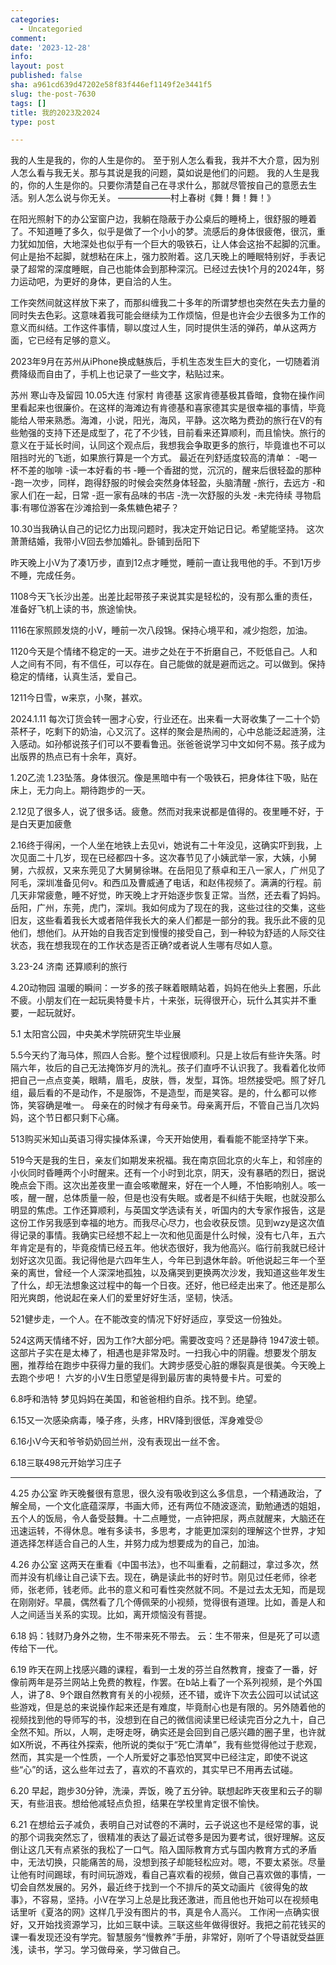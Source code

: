 ```yaml
---
categories:
  - Uncategoried
comment: 
date: '2023-12-28'
info: 
layout: post
published: false
sha: a961cd639d47202e58f83f446ef1149f2e3441f5
slug: the-post-7630
tags: []
title: 我的2023及2024
type: post

---
```

我的人生是我的，你的人生是你的。
至于别人怎么看我，我并不大介意，因为别人怎么看与我无关。那与其说是我的问题，莫如说是他们的问题。
我的人生是我的，你的人生是你的。只要你清楚自己在寻求什么，那就尽管按自己的意愿去生活。别人怎么说与你无关。
——————村上春树《舞！舞！舞！》

在阳光照射下的办公室窗户边，我躺在隐蔽于办公桌后的睡椅上，很舒服的睡着了。不知道睡了多久，似乎是做了一个小小的梦。流感后的身体很疲倦，很沉，重力犹如加倍，大地深处也似乎有一个巨大的吸铁石，让人体会这抬不起脚的沉重。何止是抬不起脚，就想粘在床上，强力胶附着。这几天晚上的睡眠特别好，手表记录了超常的深度睡眠，自己也能体会到那种深沉。已经过去快1个月的2024年，努力运动吧，为更好的身体，更自洽的人生。

工作突然间就这样放下来了，而那纠缠我二十多年的所谓梦想也突然在失去力量的同时失去色彩。这意味着我可能会继续为工作烦恼，但是也许会少去很多为工作的意义而纠结。工作这件事情，聊以度过人生，同时提供生活的弹药，单从这两方面，它已经有足够的意义。

2023年9月在苏州从iPhone换成魅族后，手机生态发生巨大的变化，一切随着消费降级而自由了，手机上也记录了一些文字，粘贴过来。

苏州 寒山寺及留园
10.05大连 付家村 肯德基
这家肯德基极其昏暗，食物在操作间里看起来也很廉价。在这样的海滩边有肯德基和喜家德其实是很幸福的事情，毕竟能给人带来熟悉。海滩，小说，阳光，海风，平静。这次略为费劲的旅行在V的有些勉强的支持下还是成型了，花了不少钱，目前看来还算顺利，而且愉快。旅行的意义在于延长时间，认同这个观点后，我想我会争取更多的旅行，毕竟谁也不可以阻挡时光的飞逝，如果旅行算是一个方式。
最近在列舒适度较高的清单：
-喝一杯不差的咖啡
-读一本好看的书
-睡一个香甜的觉，沉沉的，醒来后很轻盈的那种
-跑一次步，同样，跑得舒服的时候会突然身体轻盈，头脑清醒
-旅行，去远方
-和家人们在一起，日常
-逛一家有品味的书店
-洗一次舒服的头发
-未完待续
寻物启事:有哪位游客在沙滩拾到一条焦糖色裙子？

10.30当我确认自己的记忆力出现问题时，我决定开始记日记。希望能坚持。
这次萧萧结婚，我带小V回去参加婚礼。卧铺到岳阳下

昨天晚上小V为了凑1万步，直到12点才睡觉，睡前一直让我甩他的手。不到1万步不睡，完成任务。

1108今天飞长沙出差。出差比起带孩子来说其实是轻松的，没有那么重的责任，准备好飞机上读的书，旅途愉快。

1116在家照顾发烧的小V，睡前一次八段锦。保持心境平和，减少抱怨，加油。

1120今天是个情绪不稳定的一天。进步之处在于不折磨自己，不贬低自己。人和人之间有不同，有不信任，可以存在。自己能做的就是避而远之。可以做到。保持稳定的情绪，认真生活，爱自己。

1211今日雪，w来京，小聚，甚欢。

2024.1.11
每次订货会转一圈才心安，行业还在。出来看一大哥收集了一二十个奶茶杯子，吃剩下的奶油，心又沉了。这样的聚会是热闹的，心中总能泛起涟漪，注入感动。如孙郁说孩子们可以不要看鲁迅。张爸爸说学习中文如何不易。孩子成为出版界的热点已有十余年，真好。

1.20乙流
1.23坠落。身体很沉。像是黑暗中有一个吸铁石，把身体往下吸，贴在床上，无力向上。期待跑步的一天。

2.12见了很多人，说了很多话。疲惫。然而对我来说都是值得的。夜里睡不好，于是白天更加疲惫

2.16终于得闲，一个人坐在地铁上去见vi，她说有二十年没见，这确实吓到我，上次见面二十几岁，现在已经都四十多。这次春节见了小姨武举一家，大姨，小舅舅，六叔叔，又来东莞见了大舅舅徐琳。在岳阳见了蔡卓和王八一家人，广州见了阿毛，深圳准备见何v。和西瓜及曹威通了电话，和赵伟视频了。满满的行程。前几天非常疲惫，睡不好觉，昨天晚上才开始逐步恢复正常。当然，还去看了妈妈。岳阳，广州，东莞，虎门，深圳。我如何成为了现在的我，这些过往的交集，这些旧友，这些看着我长大或者陪伴我长大的亲人们都是一部分的我。我乐此不疲的见他们，想他们。从开始的自我否定到慢慢的接受自己，到一种较为舒适的人际交往状态，我在想我现在的工作状态是否正确?或者说人生哪有尽如人意。

3.23-24 济南 还算顺利的旅行

4.20动物园
温暖的瞬间：一岁多的孩子眯着眼睛站着，妈妈在他头上套圈，乐此不疲。小朋友们在一起玩奥特曼卡片，十来张，玩得很开心，玩什么其实并不重要，一起玩就好。

5.1 太阳宫公园，中央美术学院研究生毕业展

5.5今天约了海马体，照四人合影。整个过程很顺利。只是上妆后有些许失落。时隔六年，妆后的自己无法掩饰岁月的洗礼。孩子们直呼不认识我了。我看着化妆师把自己一点点变美，眼睛，眉毛，皮肤，唇，发型，耳饰。坦然接受吧。照了好几组，最后看的不是动作，不是服饰，不是造型，而是笑容。是的，什么都可以修饰，笑容确是唯一。
母亲在的时候才有母亲节。母亲离开后，不管自己当几次妈妈，这个节日都只剩下心痛。

513购买米知山英语习得实操体系课，今天开始使用，看看能不能坚持学下来。

519今天是我的生日，亲友们如期发来祝福。我在南京回北京的火车上，和邻座的小伙同时昏睡两个小时醒来。还有一个小时到北京，阴天，没有暴晒的烈日，据说晚点会下雨。这次出差夜里一直会咳嗽醒来，好在一个人睡，不怕影响别人。咳一咳，醒一醒，总体质量一般，但是也没有失眠。或者是不纠结于失眠，也就没那么明显的焦虑。工作还算顺利，与英国文学选读有关，听国内的大专家作报告，这是这份工作另我感到幸福的地方。而我尽心尽力，也会收获反馈。见到wzy是这次值得记录的事情。我确实已经想不起上一次和他见面是什么时候，没有七八年，五六年肯定是有的，毕竟疫情已经五年。他状态很好，我为他高兴。临行前我就已经计划好这次见面。我记得他是六四年生人，今年已到退休年龄。听他说起三年一个至亲的离世，曾经一个人深深地孤独，以及痛哭到更换两次沙发，我知道这些年发生了什么，却无法想象这过程中的每一个日夜。还好，他已经走出来了。他还是那么阳光爽朗，他说起在亲人们的爱里好好生活，坚韧，快活。

521健步走，一个人。在不能改变的情况下好好适应，享受这一份独处。

524这两天情绪不好，因为工作?大部分吧。需要改变吗？还是静待
1947波士顿。这部片子实在是太棒了，相遇也是非常及时。一扫我心中的阴霾。想要发个朋友圈，推荐给在跑步中获得力量的我们。大跨步感受心脏的爆裂真是很美。今天晚上去跑个步吧！
六岁的小V生日愿望是得到最厉害的奥特曼卡片。可爱的

6.8呼和浩特 梦见妈妈在美国，和爸爸相约自杀。找不到。绝望。

6.15又一次感染病毒，嗓子疼，头疼，HRV降到很低，浑身难受😣

6.16小V今天和爷爷奶奶回兰州，没有表现出一丝不舍。

6.18三联498元开始学习庄子

------------------
4.25 办公室
昨天晚餐很有意思，很久没有吸收到这么多信息，一个精通政治，了解全局，一个文化底蕴深厚，书画大师，还有两位不随波逐流，勤勉通透的姐姐，五个人的饭局，令人备受鼓舞。十二点睡觉，一点钟把尿，两点就醒来，大脑还在迅速运转，不得休息。唯有多读书，多思考，才能更加深刻的理解这个世界，才知道选择怎样适合自己的人生，并努力成为想要成为的自己，加油。

4.26 办公室
这两天在重看《中国书法》，也不叫重看，之前翻过，拿过多次，然而并没有机缘让自己读下去。现在，确是读此书的好时节。刚见过任老师，徐老师，张老师，钱老师。此书的意义和可看性突然就不同。不是过去太无知，而是现在刚刚好。早晨，偶然看了几个傅佩荣的小视频，觉得很有道理。比如，善是人和人之间适当关系的实现。比如，离开烦恼没有菩提。

6.18
妈：钱财乃身外之物，生不带来死不带去。
云：生不带来，但是死了可以遗传给下一代。

6.19
昨天在网上找感兴趣的课程，看到一土发的芬兰自然教育，搜查了一番，好像前两年是芬兰网站上免费的教程，作罢。在b站上看了一个系列视频，是个外国人，讲了8、9个跟自然教育有关的小视频，还不错，或许下次去公园可以试试这些游戏，但是总的来说操作起来还是有难度，毕竟耐心也是有限的。另外随着他的视频找到他的导师写的书，没想到在自己的微信阅读里已经读完百分之九十，自己全然不知。所以，人啊，走呀走呀，确实还是会回到自己感兴趣的圈子里，也许就如X所说，不再往外探索，他所说的类似于“死亡清单”，我有些觉得他过于悲观，然而，其实是一个性质，一个人所爱好之事恐怕冥冥中已经注定，即使不说这些“心”的话，这么些年过去了，喜欢的不喜欢的，其实早已不用再去试碰。

6.20
早起，跑步30分钟，洗澡，弄饭，晚了五分钟。联想起昨天夜里和云子的聊天，有些沮丧。想给他减轻点负担，结果在学校里肯定很不愉快。

6.21
在想给云子减负，表明自己对试卷的不满时，云子说这也不是经常的事，说的那个词我突然忘了，很精准的表达了最近试卷多是因为要考试，很好理解。这反倒让这几天有点紧张的我松了一口气。陷入国际教育方式与国内教育方式的矛盾中，无法切换，只能痛苦的局，没想到孩子却能轻松应对。嗯，不要太紧张。尽量让他有时间踢球，有时间玩游戏，看自己喜欢看的视频，做自己喜欢做的事情，一切会自然发展的。另外，最近终于找到一个不排斥的英文动画片《彼得兔的故事》，不容易，坚持。小V在学习上总是比我还激进，而且他也开始可以在视频电话里听《夏洛的网》这样几乎没有图片的书，真是令人高兴。
工作闲一点确实很好，又开始找资源学习，比如三联中读。三联这些年做得很好。我把之前花钱买的课一看发现还没有学完。智慧服务“慢教养”手册，非常好，刚听了个导语就受益匪浅，读书，学习。学习做母亲，学习做自己。